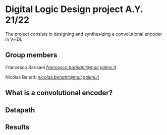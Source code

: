 # Digital Logic Design project A.Y. 21/22

The project consists in designing and synthesizing a convolutional encoder in VHDL

## Group members

Francesco Barisani *francesco.barisani@mail.polimi.it*

Nicolas Benatti *nicolas.benatti@mail.polimi.it*

## What is a convolutional encoder?

## Datapath

## Results

